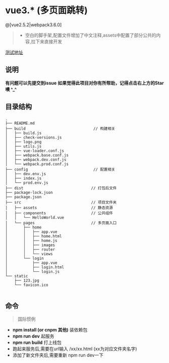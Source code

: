 # vue3.*  (多页面跳转)

 @[vue2.5.2|webpack3.6.0]

>- 空白的脚手架,配置文件增加了中文注释,assets中配置了部分公共的内容,拉下来直接开发

[测试地址](https://118.24.101.230)

## 说明
**有问题可以先提交到issue**
**如果觉得此项目对你有所帮助，记得点击右上方的Star噢 ^_^**

## 目录结构
``` shell
.
├── README.md
├── build                              // 构建相关
│   ├── build.js
│   ├── check-versions.js
│   ├── logo.png
│   ├── utils.js
│   ├── vue-loader.conf.js
│   ├── webpack.base.conf.js
│   ├── webpack.dev.conf.js
│   └── webpack.prod.conf.js
├── config                             // 配置相关
│   ├── dev.env.js
│   ├── index.js
│   └── prod.env.js
├── dist                              // 打包后文件
├── package-lock.json
├── package.json
├── src                               // 项目文件夹
│   ├── assets                        // 静态资源
│   ├── components                    // 公共组件
│   │   └── HelloWorld.vue
│   └── pages                         // 多页面入口
│       ├── home                      
│       │   ├── app.vue
│       │   ├── home.html
│       │   ├── home.js
│       │   ├── images
│       │   ├── router
│       │   └── views
│       └── login
│           ├── app.vue
│           ├── login.html
│           └── login.js
└── static
    ├── 123.jpg
    └── favicon.ico
  
```

## 命令
>国际惯例

- **npm install (or cnpm 其他)** 装依赖包
- **npm run dev** 起服务
- **npm run build** 打上线包
- 跑起来服务后,需要在url输入 /xx/xx.html (xx为对应文件夹名字)
- 添加了新文件夹后,需要重新 npm run dev一下
